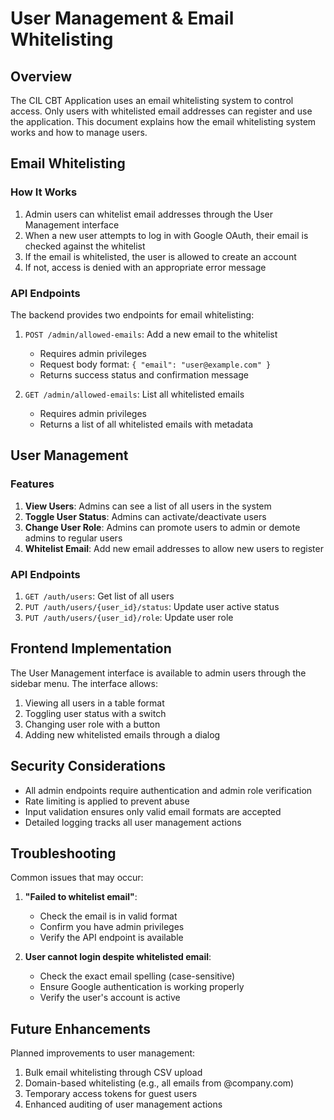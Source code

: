 # User Management & Email Whitelisting

## Overview

The CIL CBT Application uses an email whitelisting system to control access. Only users with whitelisted email addresses can register and use the application. This document explains how the email whitelisting system works and how to manage users.

## Email Whitelisting

### How It Works

1. Admin users can whitelist email addresses through the User Management interface
2. When a new user attempts to log in with Google OAuth, their email is checked against the whitelist
3. If the email is whitelisted, the user is allowed to create an account
4. If not, access is denied with an appropriate error message

### API Endpoints

The backend provides two endpoints for email whitelisting:

1. `POST /admin/allowed-emails`: Add a new email to the whitelist
   - Requires admin privileges
   - Request body format: `{ "email": "user@example.com" }`
   - Returns success status and confirmation message

2. `GET /admin/allowed-emails`: List all whitelisted emails
   - Requires admin privileges
   - Returns a list of all whitelisted emails with metadata

## User Management

### Features

1. **View Users**: Admins can see a list of all users in the system
2. **Toggle User Status**: Admins can activate/deactivate users
3. **Change User Role**: Admins can promote users to admin or demote admins to regular users
4. **Whitelist Email**: Add new email addresses to allow new users to register

### API Endpoints

1. `GET /auth/users`: Get list of all users
2. `PUT /auth/users/{user_id}/status`: Update user active status
3. `PUT /auth/users/{user_id}/role`: Update user role

## Frontend Implementation

The User Management interface is available to admin users through the sidebar menu. The interface allows:

1. Viewing all users in a table format
2. Toggling user status with a switch
3. Changing user role with a button
4. Adding new whitelisted emails through a dialog

## Security Considerations

- All admin endpoints require authentication and admin role verification
- Rate limiting is applied to prevent abuse
- Input validation ensures only valid email formats are accepted
- Detailed logging tracks all user management actions

## Troubleshooting

Common issues that may occur:

1. **"Failed to whitelist email"**: 
   - Check the email is in valid format
   - Confirm you have admin privileges
   - Verify the API endpoint is available

2. **User cannot login despite whitelisted email**:
   - Check the exact email spelling (case-sensitive)
   - Ensure Google authentication is working properly
   - Verify the user's account is active

## Future Enhancements

Planned improvements to user management:

1. Bulk email whitelisting through CSV upload
2. Domain-based whitelisting (e.g., all emails from @company.com)
3. Temporary access tokens for guest users
4. Enhanced auditing of user management actions
